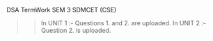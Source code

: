 DSA TermWork SEM 3 SDMCET (CSE)

>>In UNIT 1 :- Questions 1. and 2. are uploaded.
>>In UNIT 2 :- Question 2. is uploaded.
